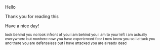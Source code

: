 Hello

Thank you for reading this


Have a nice day!

<sub> look behind you
no look infront of you
i am behind you
i am to your left
i am actually everywhere
but nowhere
now you have experienced fear
i now know you
so i attack you
and there you are 
defenseless
but i have attacked
you are already dead </sub>
